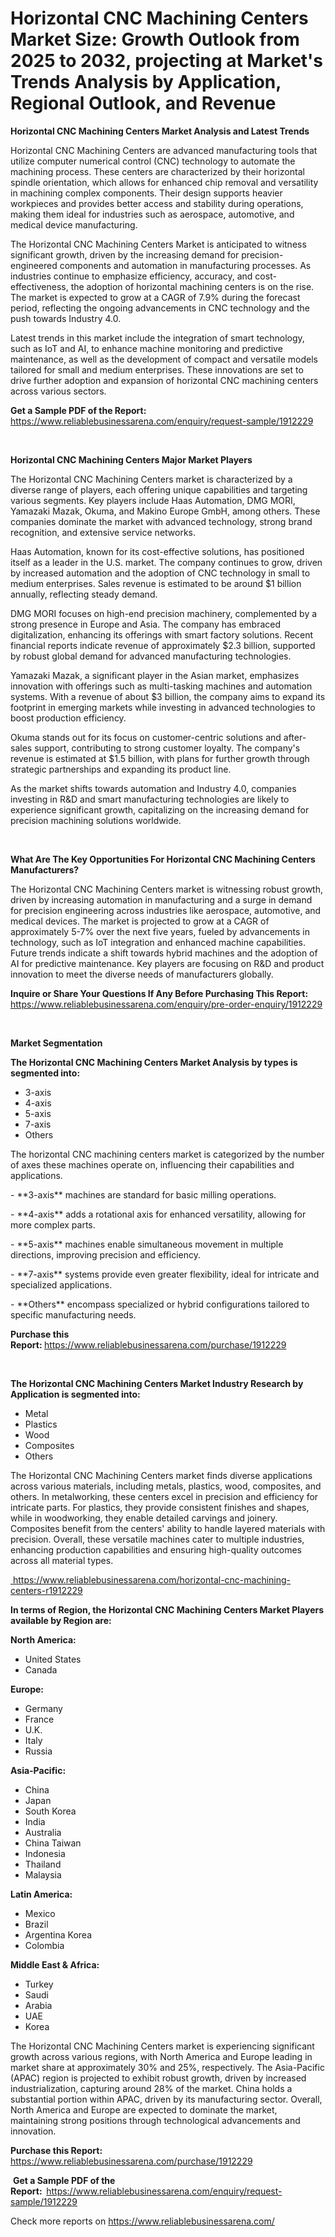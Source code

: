 <p><h1>Horizontal CNC Machining Centers Market Size: Growth Outlook from 2025 to 2032, projecting at Market's Trends Analysis by Application, Regional Outlook, and Revenue</h1></p><p><strong>Horizontal CNC Machining Centers Market Analysis and Latest Trends</strong></p>
<p><p>Horizontal CNC Machining Centers are advanced manufacturing tools that utilize computer numerical control (CNC) technology to automate the machining process. These centers are characterized by their horizontal spindle orientation, which allows for enhanced chip removal and versatility in machining complex components. Their design supports heavier workpieces and provides better access and stability during operations, making them ideal for industries such as aerospace, automotive, and medical device manufacturing.</p><p>The Horizontal CNC Machining Centers Market is anticipated to witness significant growth, driven by the increasing demand for precision-engineered components and automation in manufacturing processes. As industries continue to emphasize efficiency, accuracy, and cost-effectiveness, the adoption of horizontal machining centers is on the rise. The market is expected to grow at a CAGR of 7.9% during the forecast period, reflecting the ongoing advancements in CNC technology and the push towards Industry 4.0.</p><p>Latest trends in this market include the integration of smart technology, such as IoT and AI, to enhance machine monitoring and predictive maintenance, as well as the development of compact and versatile models tailored for small and medium enterprises. These innovations are set to drive further adoption and expansion of horizontal CNC machining centers across various sectors.</p></p>
<p><strong>Get a Sample PDF of the Report:&nbsp;</strong> <a href="https://www.reliablebusinessarena.com/enquiry/request-sample/1912229?utm_campaign=3457&utm_medium=2&utm_source=Github&utm_content=ia&utm_term=11042025&utm_id=horizontal-cnc-machining-centers">https://www.reliablebusinessarena.com/enquiry/request-sample/1912229</a></p>
<p>&nbsp;</p>
<p><strong>Horizontal CNC Machining Centers Major Market Players</strong></p>
<p><p>The Horizontal CNC Machining Centers market is characterized by a diverse range of players, each offering unique capabilities and targeting various segments. Key players include Haas Automation, DMG MORI, Yamazaki Mazak, Okuma, and Makino Europe GmbH, among others. These companies dominate the market with advanced technology, strong brand recognition, and extensive service networks.</p><p>Haas Automation, known for its cost-effective solutions, has positioned itself as a leader in the U.S. market. The company continues to grow, driven by increased automation and the adoption of CNC technology in small to medium enterprises. Sales revenue is estimated to be around $1 billion annually, reflecting steady demand.</p><p>DMG MORI focuses on high-end precision machinery, complemented by a strong presence in Europe and Asia. The company has embraced digitalization, enhancing its offerings with smart factory solutions. Recent financial reports indicate revenue of approximately $2.3 billion, supported by robust global demand for advanced manufacturing technologies.</p><p>Yamazaki Mazak, a significant player in the Asian market, emphasizes innovation with offerings such as multi-tasking machines and automation systems. With a revenue of about $3 billion, the company aims to expand its footprint in emerging markets while investing in advanced technologies to boost production efficiency.</p><p>Okuma stands out for its focus on customer-centric solutions and after-sales support, contributing to strong customer loyalty. The company's revenue is estimated at $1.5 billion, with plans for further growth through strategic partnerships and expanding its product line.</p><p>As the market shifts towards automation and Industry 4.0, companies investing in R&D and smart manufacturing technologies are likely to experience significant growth, capitalizing on the increasing demand for precision machining solutions worldwide.</p></p>
<p>&nbsp;</p>
<p><strong>What Are The Key Opportunities For Horizontal CNC Machining Centers Manufacturers?</strong></p>
<p><p>The Horizontal CNC Machining Centers market is witnessing robust growth, driven by increasing automation in manufacturing and a surge in demand for precision engineering across industries like aerospace, automotive, and medical devices. The market is projected to grow at a CAGR of approximately 5-7% over the next five years, fueled by advancements in technology, such as IoT integration and enhanced machine capabilities. Future trends indicate a shift towards hybrid machines and the adoption of AI for predictive maintenance. Key players are focusing on R&D and product innovation to meet the diverse needs of manufacturers globally.</p></p>
<p><strong>Inquire or Share Your Questions If Any Before Purchasing This Report:</strong> <a href="https://www.reliablebusinessarena.com/enquiry/pre-order-enquiry/1912229?utm_campaign=3457&utm_medium=2&utm_source=Github&utm_content=ia&utm_term=11042025&utm_id=horizontal-cnc-machining-centers">https://www.reliablebusinessarena.com/enquiry/pre-order-enquiry/1912229</a></p>
<p>&nbsp;</p>
<p><strong>Market Segmentation</strong></p>
<p><strong>The Horizontal CNC Machining Centers Market Analysis by types is segmented into:</strong></p>
<p><ul><li>3-axis</li><li>4-axis</li><li>5-axis</li><li>7-axis</li><li>Others</li></ul></p>
<p><p>The horizontal CNC machining centers market is categorized by the number of axes these machines operate on, influencing their capabilities and applications. </p><p>- **3-axis** machines are standard for basic milling operations. </p><p>- **4-axis** adds a rotational axis for enhanced versatility, allowing for more complex parts. </p><p>- **5-axis** machines enable simultaneous movement in multiple directions, improving precision and efficiency. </p><p>- **7-axis** systems provide even greater flexibility, ideal for intricate and specialized applications. </p><p>- **Others** encompass specialized or hybrid configurations tailored to specific manufacturing needs.</p></p>
<p><strong>Purchase this Report:&nbsp;</strong><a href="https://www.reliablebusinessarena.com/purchase/1912229?utm_campaign=3457&utm_medium=2&utm_source=Github&utm_content=ia&utm_term=11042025&utm_id=horizontal-cnc-machining-centers">https://www.reliablebusinessarena.com/purchase/1912229</a></p>
<p>&nbsp;</p>
<p><strong>The Horizontal CNC Machining Centers Market Industry Research by Application is segmented into:</strong></p>
<p><ul><li>Metal</li><li>Plastics</li><li>Wood</li><li>Composites</li><li>Others</li></ul></p>
<p><p>The Horizontal CNC Machining Centers market finds diverse applications across various materials, including metals, plastics, wood, composites, and others. In metalworking, these centers excel in precision and efficiency for intricate parts. For plastics, they provide consistent finishes and shapes, while in woodworking, they enable detailed carvings and joinery. Composites benefit from the centers' ability to handle layered materials with precision. Overall, these versatile machines cater to multiple industries, enhancing production capabilities and ensuring high-quality outcomes across all material types.</p></p>
<p><a href="https://www.reliablebusinessarena.com/horizontal-cnc-machining-centers-r1912229?utm_campaign=3457&utm_medium=2&utm_source=Github&utm_content=ia&utm_term=11042025&utm_id=horizontal-cnc-machining-centers">&nbsp;https://www.reliablebusinessarena.com/horizontal-cnc-machining-centers-r1912229</a></p>
<p><strong>In terms of Region, the Horizontal CNC Machining Centers Market Players available by Region are:</strong></p>
<p>
    <p> <strong> North America: </strong>
        <ul>
            <li>United States</li>
            <li>Canada</li>
        </ul>
        </p> 
    <p> <strong> Europe: </strong>
        <ul>
            <li>Germany</li>
            <li>France</li>
            <li>U.K.</li>
            <li>Italy</li>
            <li>Russia</li>
        </ul>
        </p> 
    <p> <strong> Asia-Pacific: </strong>
        <ul>
            <li>China</li>
            <li>Japan</li>
            <li>South Korea</li>
            <li>India</li>
            <li>Australia</li>
            <li>China Taiwan</li>
            <li>Indonesia</li>
            <li>Thailand</li>
            <li>Malaysia</li>
        </ul>
        </p> 
    <p> <strong> Latin America: </strong>
        <ul>
            <li>Mexico</li>
            <li>Brazil</li>
            <li>Argentina Korea</li>
            <li>Colombia</li>
        </ul>
        </p> 
    <p> <strong> Middle East & Africa: </strong>
        <ul>
            <li>Turkey</li>
            <li>Saudi</li>
            <li>Arabia</li>
            <li>UAE</li>
            <li>Korea</li>
        </ul>
    </p>
    </p>
<p><p>The Horizontal CNC Machining Centers market is experiencing significant growth across various regions, with North America and Europe leading in market share at approximately 30% and 25%, respectively. The Asia-Pacific (APAC) region is projected to exhibit robust growth, driven by increased industrialization, capturing around 28% of the market. China holds a substantial portion within APAC, driven by its manufacturing sector. Overall, North America and Europe are expected to dominate the market, maintaining strong positions through technological advancements and innovation.</p></p>
<p><strong>Purchase this Report: </strong><a href="https://www.reliablebusinessarena.com/purchase/1912229?utm_campaign=3457&utm_medium=2&utm_source=Github&utm_content=ia&utm_term=11042025&utm_id=horizontal-cnc-machining-centers">https://www.reliablebusinessarena.com/purchase/1912229</a></p>
<p>&nbsp;<strong>Get a Sample PDF of the Report:&nbsp;&nbsp;</strong><a href="https://www.reliablebusinessarena.com/enquiry/request-sample/1912229?utm_campaign=3457&utm_medium=2&utm_source=Github&utm_content=ia&utm_term=11042025&utm_id=horizontal-cnc-machining-centers">https://www.reliablebusinessarena.com/enquiry/request-sample/1912229</a></p>
<p><strong></strong></p>
<p>Check more reports on <a href="https://www.reliablebusinessarena.com/?utm_campaign=3457&utm_medium=2&utm_source=Github&utm_content=ia&utm_term=11042025&utm_id=horizontal-cnc-machining-centers">https://www.reliablebusinessarena.com/</a></p>